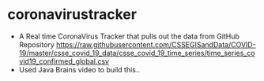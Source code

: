 # coronavirustracker

* A Real time CoronaVirus Tracker that pulls out the data from GitHub Repository https://raw.githubusercontent.com/CSSEGISandData/COVID-19/master/csse_covid_19_data/csse_covid_19_time_series/time_series_covid19_confirmed_global.csv
* Used Java Brains video to build this..
